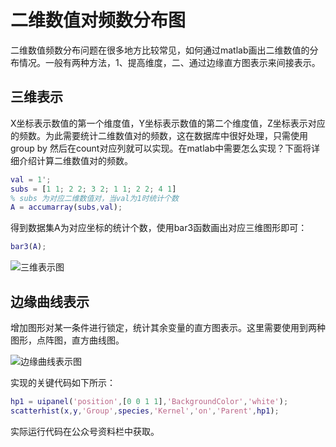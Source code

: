 # 二维数值对频数分布图

二维数值频数分布问题在很多地方比较常见，如何通过matlab画出二维数值的分布情况。一般有两种方法，1、提高维度，二、通过边缘直方图表示来间接表示。

## 三维表示

X坐标表示数值的第一个维度值，Y坐标表示数值的第二个维度值，Z坐标表示对应的频数。为此需要统计二维数值对的频数，这在数据库中很好处理，只需使用group by 然后在count对应列就可以实现。在matlab中需要怎么实现？下面将详细介绍计算二维数值对的频数。

```matlab
val = 1';
subs = [1 1; 2 2; 3 2; 1 1; 2 2; 4 1] 
% subs 为对应二维数值对，当val为1时统计个数
A = accumarray(subs,val);

```
得到数据集A为对应坐标的统计个数，使用bar3函数画出对应三维图形即可：
```matlab
bar3(A);
```



![三维表示图](https://imgkr.cn-bj.ufileos.com/92ac934e-179e-4dc1-a7bf-ce4cdf69f8ba.png)


## 边缘曲线表示
增加图形对某一条件进行锁定，统计其余变量的直方图表示。这里需要使用到两种图形，点阵图，直方曲线图。

![边缘曲线表示图](https://imgkr.cn-bj.ufileos.com/a964074c-c2de-4a0c-bd18-c9b7188b7ad6.png)

实现的关键代码如下所示：
```matlab
hp1 = uipanel('position',[0 0 1 1],'BackgroundColor','white');
scatterhist(x,y,'Group',species,'Kernel','on','Parent',hp1);
```
实际运行代码在公众号资料栏中获取。



